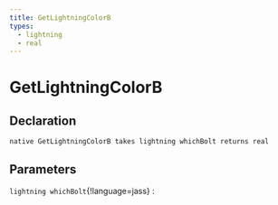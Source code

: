 ```yaml
---
title: GetLightningColorB
types:
  - lightning
  - real
---
```


# GetLightningColorB

## Declaration

```jass
native GetLightningColorB takes lightning whichBolt returns real
```

## Parameters
`lightning whichBolt`{!language=jass}
: 
